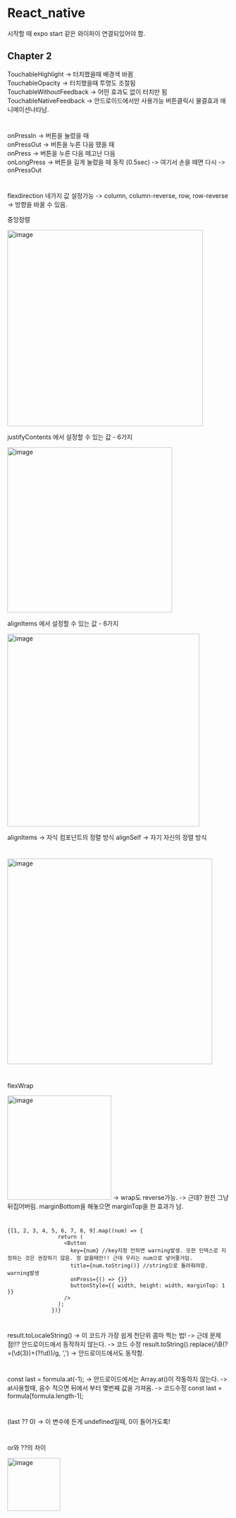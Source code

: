 # React_native

시작할 때 expo start 같은 와이파이 연결되있어야 함.

## Chapter 2

TouchableHighlight -> 터치했을때 배경색 바뀜  
TouchableOpacity -> 터치했을때 투명도 조절됨  
TouchableWithoutFeedback -> 어떤 효과도 없이 터치만 됨  
TouchableNativeFeedback -> 안드로이드에서만 사용가능 버튼클릭시 물결효과 애니메이션나타남.

#

onPressIn -> 버튼을 눌렀을 때  
onPressOut -> 버튼을 누른 다음 뗐을 때  
onPress -> 버튼을 누른 다음 떼고난 다음  
onLongPress -> 버튼을 길게 눌렀을 때 동작 (0.5sec) -> 여기서 손을 떼면 다시 -> onPressOut

#
flexdirection 네가지 값 설정가능 -> column, column-reverse, row, row-reverse -> 방향을 바꿀 수 있음.
  
중앙정렬

<img width="444" alt="image" src="https://user-images.githubusercontent.com/97781412/232309454-73706f44-4a21-4332-87fe-af310c4b4d53.png">

justifyContents 에서 설정할 수 있는 값 - 6가지

<img width="374" alt="image" src="https://user-images.githubusercontent.com/97781412/232309593-584dc66a-5318-4d66-9d36-9cc383bf0b58.png">
 
 alignItems 에서 설정할 수 있는 값 - 6가지
 
 <img width="436" alt="image" src="https://user-images.githubusercontent.com/97781412/232309753-74b34024-e87b-4f35-94f6-d24bb163f308.png">
 
 alignItems -> 자식 컴포넌트의 정렬 방식
 alignSelf -> 자기 자신의 정렬 방식

 #
<img width="465" alt="image" src="https://user-images.githubusercontent.com/97781412/232312576-c6e4a0b2-4be0-47d6-961b-1904808d128e.png">

#
flexWrap

<img width="236" alt="image" src="https://user-images.githubusercontent.com/97781412/232316672-4914ab16-6e8d-45b3-96f4-1b11fa16588b.png">
-> wrap도 reverse가능.
-> 근데? 완전 그냥 뒤집어버림. marginBottom을 해놓으면 marginTop을 한 효과가 남.
 
#
    {[1, 2, 3, 4, 5, 6, 7, 8, 9].map((num) => {
                    return (
                      <Button
                        key={num} //key지정 안하면 warning발생. 또한 인덱스로 지정하는 것은 권장하기 않음. 정 없을때만!! 근데 우리는 num으로 넣어줄거임.
                        title={num.toString()} //string으로 돌려줘야함. warning발생
                        onPress={() => {}}
                        buttonStyle={{ width, height: width, marginTop: 1 }}
                      />
                    );
                  })}

#
result.toLocaleString() -> 이 코드가 가장 쉽게 천단위 콤마 찍는 법! 
-> 근데 문제점!!? 안드로이드에서 동작하지 않는다.
-> 코드 수정
result.toString().replace(/\B(?=(\d{3})+(?!\d))/g, ',') 
-> 안드로이드에서도 동작함.
#
const last = formula.at(-1);
-> 안드로이드에서는 Array.at()이 작동하지 않는다.
-> at사용할때, 음수 적으면 뒤에서 부터 몇번째 값을 가져옴.
-> 코드수정
const last = formula[formula.length-1];
#
(last ?? 0) -> 이 변수에 든게 undefined일때, 0이 들어가도록!
# 
or와 ??의 차이

<img width="120" alt="image" src="https://user-images.githubusercontent.com/97781412/232321227-52fda5a1-1bee-44a9-80fa-0e36272928eb.png">
